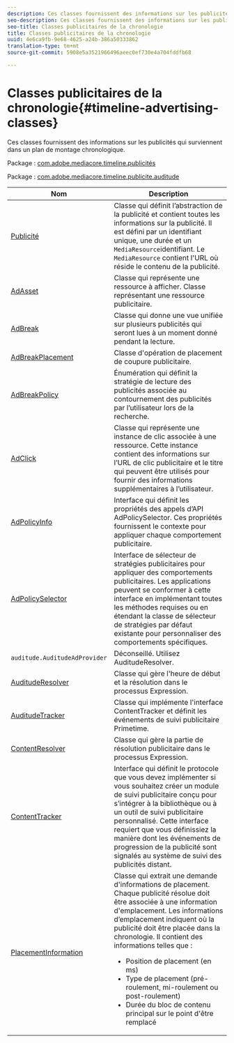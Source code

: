 ```yaml
---
description: Ces classes fournissent des informations sur les publicités qui surviennent dans un plan de montage chronologique.
seo-description: Ces classes fournissent des informations sur les publicités qui surviennent dans un plan de montage chronologique.
seo-title: Classes publicitaires de la chronologie
title: Classes publicitaires de la chronologie
uuid: 4e6ca9fb-9e68-4625-a24b-386a50333862
translation-type: tm+mt
source-git-commit: 5908e5a3521966496aeec0ef730e4a704fddfb68

---
```



# Classes publicitaires de la chronologie{#timeline-advertising-classes}

Ces classes fournissent des informations sur les publicités qui surviennent dans un plan de montage chronologique.

Package : [com.adobe.mediacore.timeline.publicités](https://help.adobe.com/en_US/primetime/api/psdk/javadoc_1.4/com/adobe/mediacore/timeline/advertising/package-summary.html)

Package : [com.adobe.mediacore.timeline.publicite.auditude](https://help.adobe.com/en_US/primetime/api/psdk/javadoc_1.4/com/adobe/mediacore/timeline/advertising/auditude/package-summary.html)

| Nom | Description |
|--- |--- |
| [Publicité](https://help.adobe.com/en_US/primetime/api/psdk/javadoc_1.4/com/adobe/mediacore/timeline/advertising/Ad.html) | Classe qui définit l’abstraction de la publicité et contient toutes les informations sur la publicité. Il est défini par un identifiant unique, une durée et un `MediaResource`identifiant. Le `MediaResource` contient l&#39;URL où réside le contenu de la publicité. |
| [AdAsset](https://help.adobe.com/en_US/primetime/api/psdk/javadoc_1.4/com/adobe/mediacore/timeline/advertising/AdAsset.html) | Classe qui représente une ressource à afficher. Classe représentant une ressource publicitaire. |
| [AdBreak](https://help.adobe.com/en_US/primetime/api/psdk/javadoc_1.4/com/adobe/mediacore/timeline/advertising/AdBreak.html) | Classe qui donne une vue unifiée sur plusieurs publicités qui seront lues à un moment donné pendant la lecture. |
| [AdBreakPlacement](https://help.adobe.com/en_US/primetime/api/psdk/javadoc_1.4/com/adobe/mediacore/timeline/advertising/AdBreakPlacement.html) | Classe d&#39;opération de placement de coupure publicitaire. |
| [AdBreakPolicy](https://help.adobe.com/en_US/primetime/api/psdk/javadoc_1.4/com/adobe/mediacore/timeline/advertising/AdBreakPolicy.html) | Énumération qui définit la stratégie de lecture des publicités associée au contournement des publicités par l’utilisateur lors de la recherche. |
| [AdClick](https://help.adobe.com/en_US/primetime/api/psdk/javadoc_1.4/com/adobe/mediacore/timeline/advertising/AdClick.html) | Classe qui représente une instance de clic associée à une ressource. Cette instance contient des informations sur l’URL de clic publicitaire et le titre qui peuvent être utilisés pour fournir des informations supplémentaires à l’utilisateur. |
| [AdPolicyInfo](https://help.adobe.com/en_US/primetime/api/psdk/javadoc_1.4/com/adobe/mediacore/timeline/advertising/AdPolicyInfo.html) | Interface qui définit les propriétés des appels d’API AdPolicySelector. Ces propriétés fournissent le contexte pour appliquer chaque comportement publicitaire. |
| [AdPolicySelector](https://help.adobe.com/en_US/primetime/api/psdk/javadoc_1.4/com/adobe/mediacore/timeline/advertising/AdPolicySelector.html) | Interface de sélecteur de stratégies publicitaires pour appliquer des comportements publicitaires. Les applications peuvent se conformer à cette interface en implémentant toutes les méthodes requises ou en étendant la classe de sélecteur de stratégies par défaut existante pour personnaliser des comportements spécifiques. |
| `auditude.AuditudeAdProvider` | Déconseillé. Utilisez AuditudeResolver. |
| [AuditudeResolver](https://help.adobe.com/en_US/primetime/api/psdk/javadoc_1.4/com/adobe/mediacore/timeline/advertising/auditude/AuditudeResolver.html) | Classe qui gère l&#39;heure de début et la résolution dans le processus Expression. |
| [AuditudeTracker](https://help.adobe.com/en_US/primetime/api/psdk/javadoc_1.4/com/adobe/mediacore/timeline/advertising/auditude/AuditudeTracker.html) | Classe qui implémente l&#39;interface ContentTracker et définit les événements de suivi publicitaire Primetime. |
| [ContentResolver](https://help.adobe.com/en_US/primetime/api/psdk/javadoc_1.4/com/adobe/mediacore/timeline/advertising/ContentResolver.html) | Classe qui gère la partie de résolution publicitaire dans le processus Expression. |
| [ContentTracker](https://help.adobe.com/en_US/primetime/api/psdk/javadoc_1.4/com/adobe/mediacore/timeline/advertising/ContentTracker.html) | Interface qui définit le protocole que vous devez implémenter si vous souhaitez créer un module de suivi publicitaire conçu pour s’intégrer à la bibliothèque ou à un outil de suivi publicitaire personnalisé. Cette interface requiert que vous définissiez la manière dont les événements de progression de la publicité sont signalés au système de suivi des publicités distant. |
| [PlacementInformation](https://help.adobe.com/en_US/primetime/api/psdk/javadoc_1.4/com/adobe/mediacore/timeline/advertising/PlacementInformation.html) | Classe qui extrait une demande d&#39;informations de placement. Chaque publicité résolue doit être associée à une information d&#39;emplacement. Les informations d’emplacement indiquent où la publicité doit être placée dans la chronologie. Il contient des informations telles que : <ul><li>Position de placement (en ms) </li><li>Type de placement (pré-roulement, mi-roulement ou post-roulement) </li><li>Durée du bloc de contenu principal sur le point d&#39;être remplacé</li></ul> |
